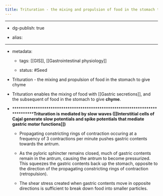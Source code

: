 ```yaml
---
title: Trituration - the mixing and propulsion of food in the stomach to give chyme
---
```


- --

- dg-publish: true

- alias:

- --

- metadata:
	 - tags: [[GIS]], [[Gastrointestinal physiology]]

	 - status: #Seed 

- Trituration - the mixing and propulsion of food in the stomach to give chyme

- Trituration enables the mixing of food with [[Gastric secretions]], and the subsequent of food in the stomach to give **chyme**.

- ********************************************************************************Trituration is mediated by slow waves ([[Interstitial cells of Cajal generate slow potentials and spike potentials that mediate gastric motor functions]])**
	 - Propagating constricting rings of contraction occuring at a frequency of 3 contractions per minute pushes gastric contents towards the antrum.

	 - As the pyloric sphincter remains closed, much of gastric contents remain in the antrum, causing the antrum to become pressurized. This squeezes the gastric contents back up the stomach, opposite to the direction of the propagating constricting rings of contraction (retropulsion).

	 - The shear stress created when gastric contents move in opposite directions is sufficient to break down food into smaller particles.
